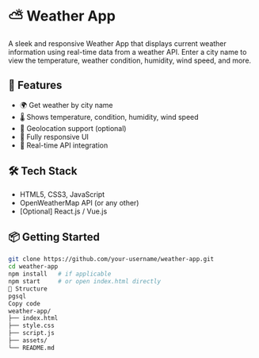 # ⛅ Weather App

A sleek and responsive Weather App that displays current weather information using real-time data from a weather API. Enter a city name to view the temperature, weather condition, humidity, wind speed, and more.

## 🚀 Features
- 🌍 Get weather by city name
- 🌡️ Shows temperature, condition, humidity, wind speed
- 📍 Geolocation support (optional)
- 📱 Fully responsive UI
- 🔁 Real-time API integration

## 🛠️ Tech Stack
- HTML5, CSS3, JavaScript
- OpenWeatherMap API (or any other)
- [Optional] React.js / Vue.js

## 📦 Getting Started

```bash
git clone https://github.com/your-username/weather-app.git
cd weather-app
npm install   # if applicable
npm start     # or open index.html directly
📁 Structure
pgsql
Copy code
weather-app/
├── index.html
├── style.css
├── script.js
├── assets/
└── README.md
